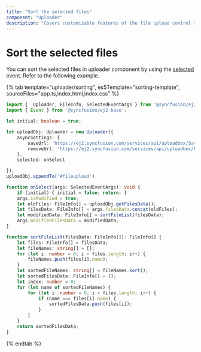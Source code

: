 ```yaml
---
title: "Sort the selected files"
component: "Uploader"
description: "Covers customizable features of the file upload control such as a preview image, invisible upload, progress bar, sort the file list and more."
---
```


# Sort the selected files

You can sort the selected files in uploader component by using the
[selected](../../api/uploader/#selected) event. Refer to the following example.

{% tab template="uploader/sorting", es5Template="sorting-template", sourceFiles="app.ts,index.html,index.css" %}

```typescript
import {  Uploader, FileInfo, SelectedEventArgs } from '@syncfusion/ej2-inputs';
import { Event } from '@syncfusion/ej2-base';

let initial: boolean = true;

let uploadObj: Uploader = new Uploader({
    asyncSettings: {
        saveUrl: 'https://ej2.syncfusion.com/services/api/uploadbox/Save',
        removeUrl: 'https://ej2.syncfusion.com/services/api/uploadbox/Remove'
    },
    selected: onSelect

});
uploadObj.appendTo('#fileupload')

function onSelect(args: SelectedEventArgs): void {
    if (initial) { initial = false; return; }
    args.isModified = true;
    let oldFiles: FileInfo[] = uploadObj.getFilesData();
    let filesData: FileInfo[] = args.filesData.concat(oldFiles);
    let modifiedData: FileInfo[] = sortFileList(filesData);
    args.modifiedFilesData = modifiedData;
}

function sortFileList(filesData: FileInfo[]): FileInfo[] {
    let files: FileInfo[] = filesData;
    let fileNames: string[] = [];
    for (let i: number = 0; i < files.length; i++) {
        fileNames.push(files[i].name);
    }
    let sortedFileNames: string[] = fileNames.sort();
    let sortedFilesData: FileInfo[] = [];
    let index: number = 0;
    for (let name of sortedFileNames) {
        for (let i: number = 0; i < files.length; i++) {
            if (name === files[i].name) {
                sortedFilesData.push(files[i]);
            }
        }
    }
    return sortedFilesData;
}
```

{% endtab %}